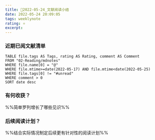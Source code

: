 ```yaml
---
title: 🥑2022-05-24_文献阅读小结
date: 2022-05-24 20:09:05
tags: weeklynote
rating: ⭐️
excerpt: 
---
```


### 近期已阅文献清单

```dataview
TABLE file.tags AS Tags, rating AS Rating, comment AS Comment
FROM "02-Reading/mdnotes"
WHERE file.name[0] = "@"
WHERE file.mtime>=date(2022-05-17) AND file.mtime<date(2022-05-25)
WHERE file.tags[0] != "#unread"
WHERE comment > 0
SORT date desc
```

### 有何收获？
%%简单罗列增长了哪些见识%%

### 后续阅读计划？
%%结合实际情况制定后续更有针对性的阅读计划%%


